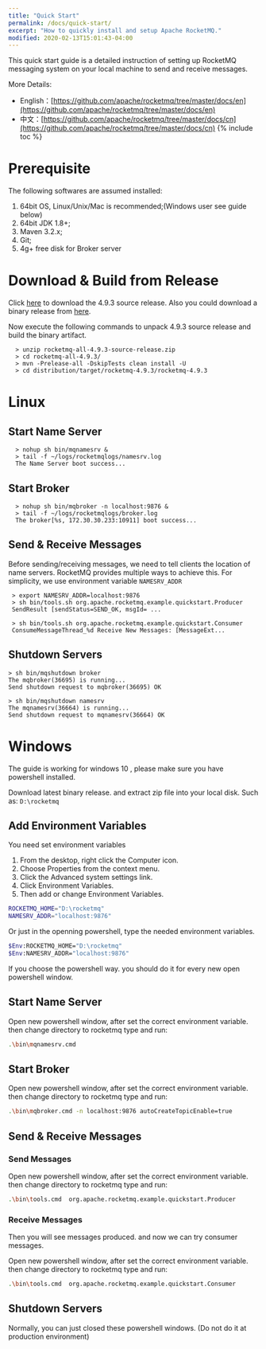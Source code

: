 ```yaml
---
title: "Quick Start"
permalink: /docs/quick-start/
excerpt: "How to quickly install and setup Apache RocketMQ."
modified: 2020-02-13T15:01:43-04:00
---
```


This quick start guide is a detailed instruction of setting up RocketMQ messaging system on your local machine to send 
and receive messages.

More Details:
* English：[https://github.com/apache/rocketmq/tree/master/docs/en](https://github.com/apache/rocketmq/tree/master/docs/en)
* 中文：[https://github.com/apache/rocketmq/tree/master/docs/cn](https://github.com/apache/rocketmq/tree/master/docs/cn)
{% include toc %}

# Prerequisite

   The following softwares are assumed installed:
   1. 64bit OS, Linux/Unix/Mac is recommended;(Windows user see guide below)
   1. 64bit JDK 1.8+; 
   1. Maven 3.2.x;
   1. Git;
   1. 4g+ free disk for Broker server

# Download & Build from Release

Click [here](https://www.apache.org/dyn/closer.cgi?path=rocketmq/4.9.3/rocketmq-all-4.9.3-source-release.zip) to download the 4.9.3 source release. Also you could download a binary release from [here](https://www.apache.org/dyn/closer.cgi?path=rocketmq/4.9.3/rocketmq-all-4.9.3-bin-release.zip).

Now execute the following commands to unpack 4.9.3 source release and build the binary artifact.

```shell
  > unzip rocketmq-all-4.9.3-source-release.zip
  > cd rocketmq-all-4.9.3/
  > mvn -Prelease-all -DskipTests clean install -U
  > cd distribution/target/rocketmq-4.9.3/rocketmq-4.9.3
```
# Linux 
 
## Start Name Server

```shell
  > nohup sh bin/mqnamesrv &
  > tail -f ~/logs/rocketmqlogs/namesrv.log
  The Name Server boot success...
```  

## Start Broker

```shell 
  > nohup sh bin/mqbroker -n localhost:9876 &
  > tail -f ~/logs/rocketmqlogs/broker.log 
  The broker[%s, 172.30.30.233:10911] boot success...
```


## Send & Receive Messages

Before sending/receiving messages, we need to tell clients the location of name servers. RocketMQ provides multiple ways to achieve this. For simplicity, we use environment variable `NAMESRV_ADDR`

```shell
 > export NAMESRV_ADDR=localhost:9876
 > sh bin/tools.sh org.apache.rocketmq.example.quickstart.Producer
 SendResult [sendStatus=SEND_OK, msgId= ...

 > sh bin/tools.sh org.apache.rocketmq.example.quickstart.Consumer
 ConsumeMessageThread_%d Receive New Messages: [MessageExt...
```

## Shutdown Servers

```shell
> sh bin/mqshutdown broker
The mqbroker(36695) is running...
Send shutdown request to mqbroker(36695) OK

> sh bin/mqshutdown namesrv
The mqnamesrv(36664) is running...
Send shutdown request to mqnamesrv(36664) OK
```


# Windows 

The guide is working for windows 10 , please make sure you have powershell installed.

Download latest binary release. and extract zip file into your local disk. Such as: `D:\rocketmq`

## Add Environment Variables

You need set environment variables
1. From the desktop, right click the Computer icon.
2. Choose Properties from the context menu.
3. Click the Advanced system settings link.
4. Click Environment Variables. 
5. Then add or change Environment Variables.

```bash
ROCKETMQ_HOME="D:\rocketmq"
NAMESRV_ADDR="localhost:9876"
```

Or just in the openning powershell, type the needed environment variables.

```bash
$Env:ROCKETMQ_HOME="D:\rocketmq"
$Env:NAMESRV_ADDR="localhost:9876"
```

If you choose the powershell way. you should do it for every new open powershell window.

## Start Name Server

Open new powershell window, after set the correct environment variable. then change directory to rocketmq type and run:

```bash
.\bin\mqnamesrv.cmd
```

## Start Broker

Open new powershell window, after set the correct environment variable. then change directory to rocketmq type and run:

```bash
.\bin\mqbroker.cmd -n localhost:9876 autoCreateTopicEnable=true
```

## Send & Receive Messages

### Send Messages

Open new powershell window, after set the correct environment variable. then change directory to rocketmq type and run:

```bash
.\bin\tools.cmd  org.apache.rocketmq.example.quickstart.Producer
```
### Receive Messages

Then you will see messages produced. and now we can try consumer messages.

Open new powershell window, after set the correct environment variable. then change directory to rocketmq type and run:


```bash
.\bin\tools.cmd  org.apache.rocketmq.example.quickstart.Consumer
```

## Shutdown Servers

Normally, you can just closed these powershell windows. (Do not do it at production environment)
